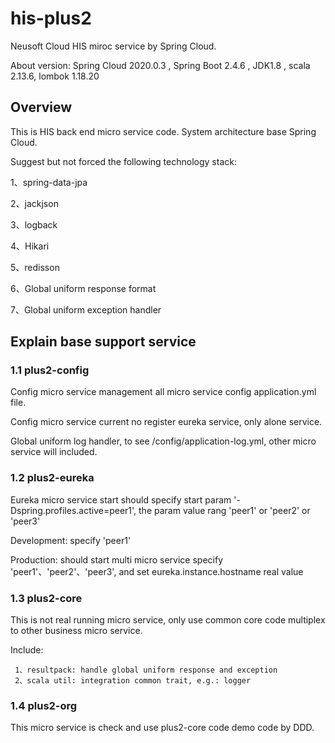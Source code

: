 # his-plus2 
Neusoft Cloud HIS miroc service by Spring Cloud.

About version: Spring Cloud 2020.0.3 , Spring Boot 2.4.6 , JDK1.8 ,  scala 2.13.6, lombok 1.18.20

## Overview
  This is HIS back end micro service code. System architecture base Spring Cloud.
  
  Suggest but not forced the following technology stack:
  
  1、spring-data-jpa
  
  2、jackjson
  
  3、logback
  
  4、Hikari
  
  5、redisson
  
  6、Global uniform response format
  
  7、Global uniform exception handler

## Explain base support service
### 1.1 plus2-config
   Config micro service management all micro service config application.yml file.
   
   Config micro service current no register eureka service, only alone service.
   
   Global uniform log handler, to see /config/application-log.yml, other micro service will included.
### 1.2 plus2-eureka
   Eureka micro service start should specify start param '-Dspring.profiles.active=peer1', the param value rang 'peer1' or 'peer2' or 'peer3'
   
   Development: specify 'peer1'
   
   Production: should start multi micro service specify 'peer1'、'peer2'、'peer3', and set eureka.instance.hostname real value
### 1.3 plus2-core
   This is not real running micro service, only use common core code multiplex to other business micro service.
   
   Include:
   
     1、resultpack: handle global uniform response and exception
     2、scala util: integration common trait, e.g.: logger
### 1.4 plus2-org
   This micro service is check and use plus2-core code demo code by DDD.   
